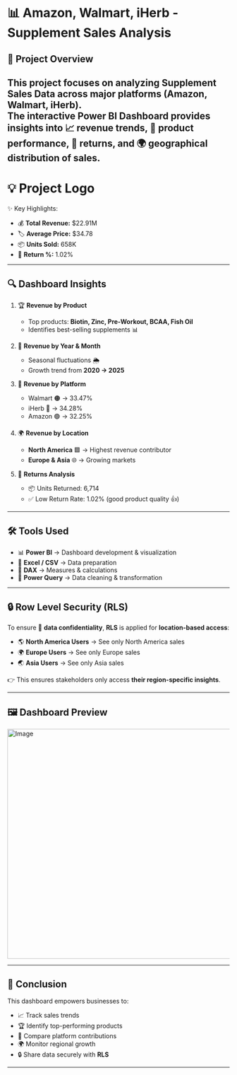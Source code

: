 # 📊 Amazon, Walmart, iHerb - Supplement Sales Analysis  

## 📌 Project Overview  
This project focuses on analyzing **Supplement Sales Data** across major platforms (**Amazon, Walmart, iHerb**).  
The interactive **Power BI Dashboard** provides insights into 📈 revenue trends, 🛒 product performance, 🔄 returns, and 🌍 geographical distribution of sales.  
---

# 💡 Project Logo

✨ Key Highlights:  
- 💰 **Total Revenue:** $22.91M  
- 🏷️ **Average Price:** $34.78  
- 📦 **Units Sold:** 658K  
- 🔄 **Return %:** 1.02%  

---

## 🔍 Dashboard Insights  
1. 🏆 **Revenue by Product**  
   - Top products: **Biotin, Zinc, Pre-Workout, BCAA, Fish Oil**  
   - Identifies best-selling supplements 📊  

2. 📅 **Revenue by Year & Month**  
   - Seasonal fluctuations 🌦️  
   - Growth trend from **2020 → 2025**  

3. 🛒 **Revenue by Platform**  
   - Walmart 🟠 → 33.47%  
   - iHerb 🔵 → 34.28%  
   - Amazon 🟢 → 32.25%  

4. 🌍 **Revenue by Location**  
   - **North America** 🟩 → Highest revenue contributor  
   - **Europe & Asia** 🌐 → Growing markets  

5. 🔄 **Returns Analysis**  
   - 📦 Units Returned: 6,714  
   - ✅ Low Return Rate: 1.02% (good product quality 👍)  

---

## 🛠 Tools Used  
- 📊 **Power BI** → Dashboard development & visualization  
- 📑 **Excel / CSV** → Data preparation  
- 🔢 **DAX** → Measures & calculations  
- 🧹 **Power Query** → Data cleaning & transformation  

---

## 🔒 Row Level Security (RLS)  
To ensure 🔐 **data confidentiality**, **RLS** is applied for **location-based access**:  
- 🌎 **North America Users** → See only North America sales  
- 🌍 **Europe Users** → See only Europe sales  
- 🌏 **Asia Users** → See only Asia sales  

👉 This ensures stakeholders only access **their region-specific insights**.  

---

## 🖼️ Dashboard Preview  
<img width="907" height="520" alt="Image" src="https://github.com/user-attachments/assets/daa3678e-5cd4-4dbd-99f3-555101508f47" />  

---

## 🚀 Conclusion  
This dashboard empowers businesses to:  
- 📈 Track sales trends  
- 🏆 Identify top-performing products  
- 🛒 Compare platform contributions  
- 🌍 Monitor regional growth  
- 🔒 Share data securely with **RLS**  

---
